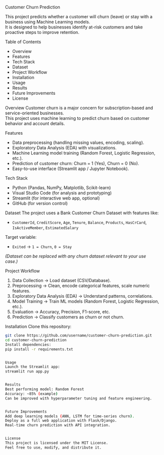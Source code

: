 Customer Churn Prediction

This project predicts whether a customer will churn (leave) or stay with a business using Machine Learning models.  
It is designed to help businesses identify at-risk customers and take proactive steps to improve retention.


 Table of Contents
- Overview
- Features
- Tech Stack
- Dataset
- Project Workflow
- Installation
- Usage
- Results
- Future Improvements
- License


Overview
Customer churn is a major concern for subscription-based and service-oriented businesses.  
This project uses machine learning to predict churn based on customer behavior and account details.


Features
- Data preprocessing (handling missing values, encoding, scaling).
- Exploratory Data Analysis (EDA) with visualizations.
- Machine Learning model training (Random Forest, Logistic Regression, etc.).
- Prediction of customer churn: Churn = 1 (Yes), Churn = 0 (No).
- Easy-to-use interface (Streamlit app / Jupyter Notebook).


Tech Stack
- Python (Pandas, NumPy, Matplotlib, Scikit-learn)
- Visual Studio Code (for analysis and prototyping)
- Streamlit (for interactive web app, optional)
- GitHub (for version control)


Dataset
The project uses a Bank Customer Churn Dataset with features like:
- `CustomerId`, `CreditScore`, `Age`, `Tenure`, `Balance`, `Products`, `HasCrCard`, `IsActiveMember`, `EstimatedSalary`

Target variable:
- `Exited` → `1 = Churn`, `0 = Stay`

*(Dataset can be replaced with any churn dataset relevant to your use case.)*


Project Workflow
1. Data Collection → Load dataset (CSV/Database).  
2. Preprocessing → Clean, encode categorical features, scale numeric features.  
3. Exploratory Data Analysis (EDA) → Understand patterns, correlations.  
4. Model Training → Train ML models (Random Forest, Logistic Regression, etc.).  
5. Evaluation → Accuracy, Precision, F1-score, etc.  
6. Prediction → Classify customers as churn or not churn.  


Installation
Clone this repository:
```bash
git clone https://github.com/username/customer-churn-prediction.git
cd customer-churn-prediction
Install dependencies:
pip install -r requirements.txt


Usage
Launch the Streamlit app:
streamlit run app.py


Results
Best performing model: Random Forest
Accuracy: ~85% (example)
Can be improved with hyperparameter tuning and feature engineering.


Future Improvements
Add deep learning models (ANN, LSTM for time-series churn).
Deploy as a full web application with Flask/Django.
Real-time churn prediction with API integration.


License
This project is licensed under the MIT License.
Feel free to use, modify, and distribute it.
